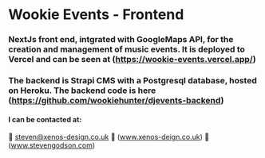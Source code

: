 # Wookie Events - Frontend

### NextJs front end, intgrated with GoogleMaps API, for the creation and management of music events. It is deployed to Vercel and can be seen at (https://wookie-events.vercel.app/)

### The backend is Strapi CMS with a Postgresql database, hosted on Heroku. The backend code is here (https://github.com/wookiehunter/djevents-backend)

#### I can be contacted at:
:e-mail: steven@xenos-design.co.uk
:office: (www.xenos-deign.co.uk)
:house_with_garden: (www.stevengodson.com)
